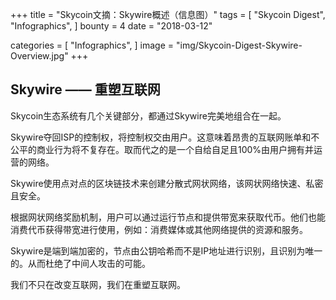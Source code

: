 +++
title = "Skycoin文摘：Skywire概述（信息图）"
tags = [
    "Skycoin Digest",
    "Infographics",
]
bounty = 4
date = "2018-03-12"

categories = [
    "Infographics",
]
image = "img/Skycoin-Digest-Skywire-Overview.jpg"
+++



## Skywire —— 重塑互联网

Skycoin生态系统有几个关键部分，都通过Skywire完美地组合在一起。

Skywire夺回ISP的控制权，将控制权交由用户。这意味着昂贵的互联网账单和不公平的商业行为将不复存在。取而代之的是一个自给自足且100%由用户拥有并运营的网络。

Skywire使用点对点的区块链技术来创建分散式网状网络，该网状网络快速、私密且安全。

根据网状网络奖励机制，用户可以通过运行节点和提供带宽来获取代币。他们也能消费代币获得带宽进行使用，例如：消费媒体或其他网络提供的资源和服务。

Skywire是端到端加密的，节点由公钥哈希而不是IP地址进行识别，且识别为唯一的。从而杜绝了中间人攻击的可能。

我们不只在改变互联网，我们在重塑互联网。

